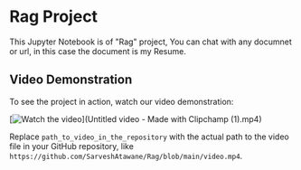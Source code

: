 # Rag Project

This Jupyter Notebook is of "Rag" project, You can chat with any documnet or url, in this case the document is my Resume.


## Video Demonstration

To see the project in action, watch our video demonstration:

[![Watch the video](https://img.youtube.com/vi/URL/0.jpg)](Untitled video - Made with Clipchamp (1).mp4)

Replace `path_to_video_in_the_repository` with the actual path to the video file in your GitHub repository, like `https://github.com/SarveshAtawane/Rag/blob/main/video.mp4`.
